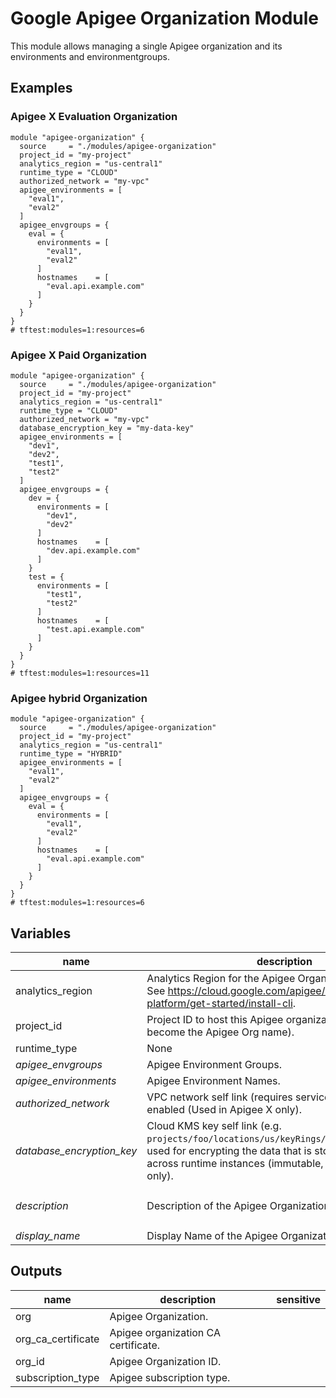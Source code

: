 # Google Apigee Organization Module

This module allows managing a single Apigee organization and its environments and environmentgroups.

## Examples

### Apigee X Evaluation Organization

```hcl
module "apigee-organization" {
  source     = "./modules/apigee-organization"
  project_id = "my-project"
  analytics_region = "us-central1"
  runtime_type = "CLOUD"
  authorized_network = "my-vpc"
  apigee_environments = [
    "eval1",
    "eval2"
  ]
  apigee_envgroups = {
    eval = {
      environments = [
        "eval1",
        "eval2"
      ]
      hostnames    = [
        "eval.api.example.com"
      ]
    }
  }
}
# tftest:modules=1:resources=6
```

### Apigee X Paid Organization

```hcl
module "apigee-organization" {
  source     = "./modules/apigee-organization"
  project_id = "my-project"
  analytics_region = "us-central1"
  runtime_type = "CLOUD"
  authorized_network = "my-vpc"
  database_encryption_key = "my-data-key"
  apigee_environments = [
    "dev1",
    "dev2",
    "test1",
    "test2"
  ]
  apigee_envgroups = {
    dev = {
      environments = [
        "dev1",
        "dev2"
      ]
      hostnames    = [
        "dev.api.example.com"
      ]
    }
    test = {
      environments = [
        "test1",
        "test2"
      ]
      hostnames    = [
        "test.api.example.com"
      ]
    }
  }
}
# tftest:modules=1:resources=11
```

### Apigee hybrid Organization

```hcl
module "apigee-organization" {
  source     = "./modules/apigee-organization"
  project_id = "my-project"
  analytics_region = "us-central1"
  runtime_type = "HYBRID"
  apigee_environments = [
    "eval1",
    "eval2"
  ]
  apigee_envgroups = {
    eval = {
      environments = [
        "eval1",
        "eval2"
      ]
      hostnames    = [
        "eval.api.example.com"
      ]
    }
  }
}
# tftest:modules=1:resources=6
```

<!-- BEGIN TFDOC -->
## Variables

| name | description | type | required | default |
|---|---|:---: |:---:|:---:|
| analytics_region | Analytics Region for the Apigee Organization (immutable). See https://cloud.google.com/apigee/docs/api-platform/get-started/install-cli. | <code title="">string</code> | ✓ |  |
| project_id | Project ID to host this Apigee organization (will also become the Apigee Org name). | <code title="">string</code> | ✓ |  |
| runtime_type | None | <code title="string&#10;validation &#123;&#10;condition     &#61; contains&#40;&#91;&#34;CLOUD&#34;, &#34;HYBRID&#34;&#93;, var.runtime_type&#41;&#10;error_message &#61; &#34;Allowed values for runtime_type &#92;&#34;CLOUD&#92;&#34; or &#92;&#34;HYBRID&#92;&#34;.&#34;&#10;&#125;">string</code> | ✓ |  |
| *apigee_envgroups* | Apigee Environment Groups. | <code title="map&#40;object&#40;&#123;&#10;environments &#61; list&#40;string&#41;&#10;hostnames    &#61; list&#40;string&#41;&#10;&#125;&#41;&#41;">map(object({...}))</code> |  | <code title="">{}</code> |
| *apigee_environments* | Apigee Environment Names. | <code title="list&#40;string&#41;">list(string)</code> |  | <code title="">[]</code> |
| *authorized_network* | VPC network self link (requires service network peering enabled (Used in Apigee X only). | <code title="">string</code> |  | <code title="">null</code> |
| *database_encryption_key* | Cloud KMS key self link (e.g. `projects/foo/locations/us/keyRings/bar/cryptoKeys/baz`) used for encrypting the data that is stored and replicated across runtime instances (immutable, used in Apigee X only). | <code title="">string</code> |  | <code title="">null</code> |
| *description* | Description of the Apigee Organization. | <code title="">string</code> |  | <code title="">Apigee Organization created by tf module</code> |
| *display_name* | Display Name of the Apigee Organization. | <code title="">string</code> |  | <code title="">null</code> |

## Outputs

| name | description | sensitive |
|---|---|:---:|
| org | Apigee Organization. |  |
| org_ca_certificate | Apigee organization CA certificate. |  |
| org_id | Apigee Organization ID. |  |
| subscription_type | Apigee subscription type. |  |
<!-- END TFDOC -->
